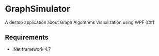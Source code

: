 # GraphSimulator
A destop application about Graph Algorithms Visualization using WPF (C#)

## Requirements
* .Net framework 4.7
